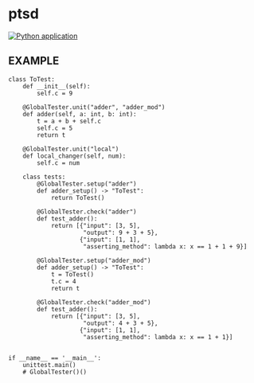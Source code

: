 # ptsd

[![Python application](https://github.com/0ded/ptsd/actions/workflows/python-app.yml/badge.svg?event=check_run)](https://github.com/0ded/ptsd/actions/workflows/python-app.yml)


## EXAMPLE 

```
class ToTest:
    def __init__(self):
        self.c = 9

    @GlobalTester.unit("adder", "adder_mod")
    def adder(self, a: int, b: int):
        t = a + b + self.c
        self.c = 5
        return t

    @GlobalTester.unit("local")
    def local_changer(self, num):
        self.c = num

    class tests:
        @GlobalTester.setup("adder")
        def adder_setup() -> "ToTest":
            return ToTest()

        @GlobalTester.check("adder")
        def test_adder():
            return [{"input": [3, 5],
                     "output": 9 + 3 + 5},
                    {"input": [1, 1],
                     "asserting_method": lambda x: x == 1 + 1 + 9}]

        @GlobalTester.setup("adder_mod")
        def adder_setup() -> "ToTest":
            t = ToTest()
            t.c = 4
            return t

        @GlobalTester.check("adder_mod")
        def test_adder():
            return [{"input": [3, 5],
                     "output": 4 + 3 + 5},
                    {"input": [1, 1],
                     "asserting_method": lambda x: x == 1 + 1}]


if __name__ == '__main__':
    unittest.main()
    # GlobalTester()()
```
